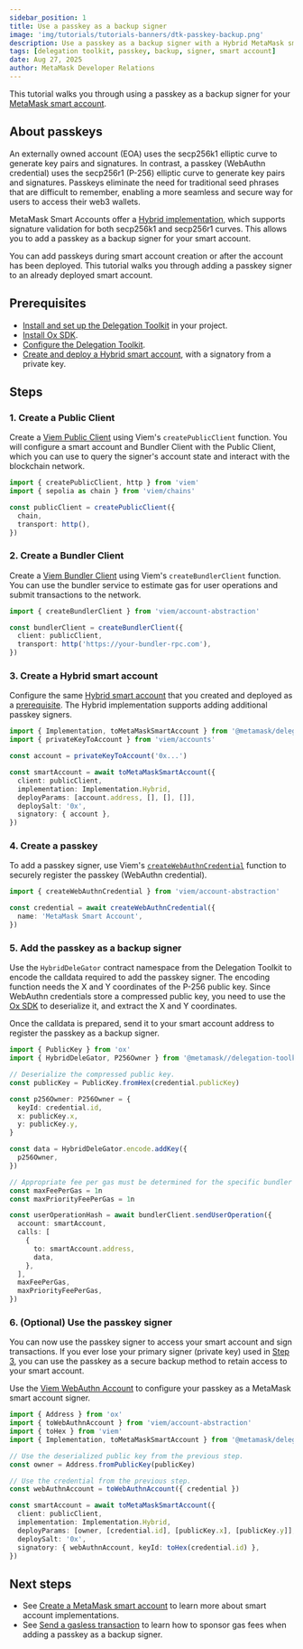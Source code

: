 ```yaml
---
sidebar_position: 1
title: Use a passkey as a backup signer
image: 'img/tutorials/tutorials-banners/dtk-passkey-backup.png'
description: Use a passkey as a backup signer with a Hybrid MetaMask smart account.
tags: [delegation toolkit, passkey, backup, signer, smart account]
date: Aug 27, 2025
author: MetaMask Developer Relations
---
```


This tutorial walks you through using a passkey as a backup signer for your [MetaMask smart account](/delegation-toolkit/concepts/smart-accounts).

## About passkeys

An externally owned account (EOA) uses the secp256k1 elliptic curve to generate key pairs and signatures.
In contrast, a passkey (WebAuthn credential) uses the secp256r1 (P-256) elliptic curve to generate key pairs and signatures.
Passkeys eliminate the need for traditional seed phrases that are difficult to remember, enabling a more seamless and secure way for users to access their web3 wallets.

MetaMask Smart Accounts offer a [Hybrid implementation](/delegation-toolkit/concepts/smart-accounts#hybrid-smart-account), which supports signature validation for both secp256k1 and secp256r1 curves.
This allows you to add a passkey as a backup signer for your smart account.

You can add passkeys during smart account creation or after the account has been deployed.
This tutorial walks you through adding a passkey signer to an already deployed smart account.

## Prerequisites

- [Install and set up the Delegation Toolkit](/delegation-toolkit/get-started/install) in your project.
- [Install Ox SDK](https://oxlib.sh/#installation).
- [Configure the Delegation Toolkit](/delegation-toolkit/guides/configure).
- [Create and deploy a Hybrid smart account,](/delegation-toolkit/guides/smart-accounts/create-smart-account) with a signatory from a private key.

## Steps

### 1. Create a Public Client

Create a [Viem Public Client](https://viem.sh/docs/clients/public) using Viem's `createPublicClient` function.
You will configure a smart account and Bundler Client with the Public Client, which you can use to query the signer's account state and interact with the blockchain network.

```typescript
import { createPublicClient, http } from 'viem'
import { sepolia as chain } from 'viem/chains'

const publicClient = createPublicClient({
  chain,
  transport: http(),
})
```

### 2. Create a Bundler Client

Create a [Viem Bundler Client](https://viem.sh/account-abstraction/clients/bundler) using Viem's `createBundlerClient` function.
You can use the bundler service to estimate gas for user operations and submit transactions to the network.

```typescript
import { createBundlerClient } from 'viem/account-abstraction'

const bundlerClient = createBundlerClient({
  client: publicClient,
  transport: http('https://your-bundler-rpc.com'),
})
```

### 3. Create a Hybrid smart account

Configure the same [Hybrid smart account](/delegation-toolkit/guides/smart-accounts/create-smart-account#create-a-hybrid-smart-account) that you created and deployed as a [prerequisite](#prerequisites).
The Hybrid implementation supports adding additional passkey signers.

```typescript
import { Implementation, toMetaMaskSmartAccount } from '@metamask/delegation-toolkit'
import { privateKeyToAccount } from 'viem/accounts'

const account = privateKeyToAccount('0x...')

const smartAccount = await toMetaMaskSmartAccount({
  client: publicClient,
  implementation: Implementation.Hybrid,
  deployParams: [account.address, [], [], []],
  deploySalt: '0x',
  signatory: { account },
})
```

### 4. Create a passkey

To add a passkey signer, use Viem's [`createWebAuthnCredential`](https://viem.sh/account-abstraction/accounts/webauthn/createWebAuthnCredential) function to securely register the passkey (WebAuthn credential).

```ts
import { createWebAuthnCredential } from 'viem/account-abstraction'

const credential = await createWebAuthnCredential({
  name: 'MetaMask Smart Account',
})
```

### 5. Add the passkey as a backup signer

Use the `HybridDeleGator` contract namespace from the Delegation Toolkit to encode the calldata required to add the passkey signer.
The encoding function needs the X and Y coordinates of the P-256 public key.
Since WebAuthn credentials store a compressed public key, you need to use the [Ox SDK](https://oxlib.sh/#installation) to deserialize it, and extract the X and Y coordinates.

Once the calldata is prepared, send it to your smart account address to register the passkey as a backup signer.

```ts
import { PublicKey } from 'ox'
import { HybridDeleGator, P256Owner } from '@metamask//delegation-toolkit/contracts'

// Deserialize the compressed public key.
const publicKey = PublicKey.fromHex(credential.publicKey)

const p256Owner: P256Owner = {
  keyId: credential.id,
  x: publicKey.x,
  y: publicKey.y,
}

const data = HybridDeleGator.encode.addKey({
  p256Owner,
})

// Appropriate fee per gas must be determined for the specific bundler being used.
const maxFeePerGas = 1n
const maxPriorityFeePerGas = 1n

const userOperationHash = await bundlerClient.sendUserOperation({
  account: smartAccount,
  calls: [
    {
      to: smartAccount.address,
      data,
    },
  ],
  maxFeePerGas,
  maxPriorityFeePerGas,
})
```

### 6. (Optional) Use the passkey signer

You can now use the passkey signer to access your smart account and sign transactions.
If you ever lose your primary signer (private key) used in [Step 3](#3-create-a-hybrid-smart-account), you can use the passkey as a secure backup method to retain access to your smart account.

Use the [Viem WebAuthn Account](https://viem.sh/account-abstraction/accounts/webauthn) to configure your passkey as a MetaMask smart account signer.

```ts
import { Address } from 'ox'
import { toWebAuthnAccount } from 'viem/account-abstraction'
import { toHex } from 'viem'
import { Implementation, toMetaMaskSmartAccount } from '@metamask/delegation-toolkit'

// Use the deserialized public key from the previous step.
const owner = Address.fromPublicKey(publicKey)

// Use the credential from the previous step.
const webAuthnAccount = toWebAuthnAccount({ credential })

const smartAccount = await toMetaMaskSmartAccount({
  client: publicClient,
  implementation: Implementation.Hybrid,
  deployParams: [owner, [credential.id], [publicKey.x], [publicKey.y]],
  deploySalt: '0x',
  signatory: { webAuthnAccount, keyId: toHex(credential.id) },
})
```

## Next steps

- See [Create a MetaMask smart account](/delegation-toolkit/guides/smart-accounts/create-smart-account) to learn more about smart account implementations.
- See [Send a gasless transaction](/delegation-toolkit/guides/smart-accounts/send-gasless-transaction) to learn how to sponsor gas fees when adding a passkey as a backup signer.
